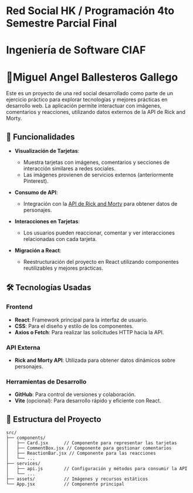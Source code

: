 # Red Social HK / Programación 4to Semestre Parcial Final
# Ingeniería de Software CIAF
# 🎯Miguel Angel Ballesteros Gallego

Este es un proyecto de una red social desarrollado como parte de un ejercicio práctico para explorar tecnologías y mejores prácticas en desarrollo web. La aplicación permite interactuar con imágenes, comentarios y reacciones, utilizando datos externos de la API de Rick and Morty.

## 🚀 Funcionalidades

- **Visualización de Tarjetas**: 
  - Muestra tarjetas con imágenes, comentarios y secciones de interacción similares a redes sociales.
  - Las imágenes provienen de servicios externos (anteriormente Pinterest).

- **Consumo de API**: 
  - Integración con la [API de Rick and Morty](https://rickandmortyapi.com/) para obtener datos de personajes.

- **Interacciones en Tarjetas**: 
  - Los usuarios pueden reaccionar, comentar y ver interacciones relacionadas con cada tarjeta.

- **Migración a React**: 
  - Reestructuración del proyecto en React utilizando componentes reutilizables y mejores prácticas.

## 🛠️ Tecnologías Usadas

### Frontend
- **React**: Framework principal para la interfaz de usuario.
- **CSS**: Para el diseño y estilo de los componentes.
- **Axios o Fetch**: Para realizar las solicitudes HTTP hacia la API.

### API Externa
- **Rick and Morty API**: Utilizada para obtener datos dinámicos sobre personajes.

### Herramientas de Desarrollo
- **GitHub**: Para control de versiones y colaboración.
- **Vite** (opcional): Para desarrollo rápido y eficiente con React.

## 📂 Estructura del Proyecto

```plaintext
src/
├── components/
│   ├── Card.jsx      // Componente para representar las tarjetas
│   ├── CommentBox.jsx // Componente para gestionar comentarios
│   ├── ReactionBar.jsx // Componente para las reacciones
│   └── ...
├── services/
│   ├── api.js        // Configuración y métodos para consumir la API
│   └── ...
├── assets/           // Imágenes y recursos estáticos
└── App.jsx           // Componente principal
